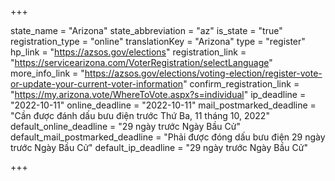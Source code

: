 +++

state_name = "Arizona"
state_abbreviation = "az"
is_state = "true"
registration_type = "online"
translationKey = "Arizona"
type = "register"
hp_link = "https://azsos.gov/elections"
registration_link = "https://servicearizona.com/VoterRegistration/selectLanguage"
more_info_link = "https://azsos.gov/elections/voting-election/register-vote-or-update-your-current-voter-information"
confirm_registration_link = "https://my.arizona.vote/WhereToVote.aspx?s=individual"
ip_deadline = "2022-10-11"
online_deadline = "2022-10-11"
mail_postmarked_deadline = "Cần được đánh dấu bưu điện trước Thứ Ba, 11 tháng 10, 2022"
default_online_deadline = "29 ngày trước Ngày Bầu Cử"
default_mail_postmarked_deadline = "Phải được đóng dấu bưu điện 29 ngày trước Ngày Bầu Cử"
default_ip_deadline = "29 ngày trước Ngày Bầu Cử"

+++